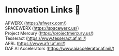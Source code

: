 # Innovation Links 🔗

AFWERX (https://afwerx.com/) <br />
SPACEWERX (https://spacewerx.us/) <br />
Project Mercury (https://projectmercury.us/) <br />
Tesseract (https://www.tesseract.af.mil/) <br />
AFRL (https://www.afrl.af.mil/) <br />
DAF AI Accelerators (https://www.aiaccelerator.af.mil/) <br />
